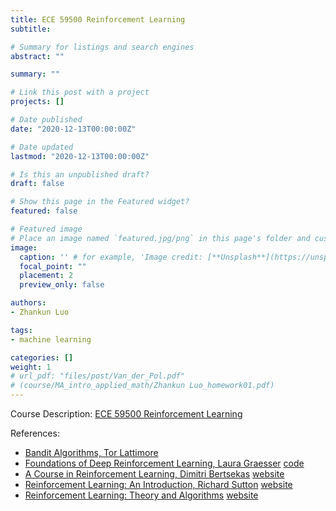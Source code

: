 ```yaml
---
title: ECE 59500 Reinforcement Learning
subtitle: 

# Summary for listings and search engines
abstract: ""

summary: ""

# Link this post with a project
projects: []

# Date published
date: "2020-12-13T00:00:00Z"

# Date updated
lastmod: "2020-12-13T00:00:00Z"

# Is this an unpublished draft?
draft: false

# Show this page in the Featured widget?
featured: false

# Featured image
# Place an image named `featured.jpg/png` in this page's folder and customize its options here.
image:
  caption: '' # for example, 'Image credit: [**Unsplash**](https://unsplash.com/photos/CpkOjOcXdUY)'
  focal_point: ""
  placement: 2
  preview_only: false

authors:
- Zhankun Luo

tags:
- machine learning

categories: []
weight: 1
# url_pdf: "files/post/Van_der_Pol.pdf"
# (course/MA_intro_applied_math/Zhankun Luo_homework01.pdf)
---
```

<!--more-->
Course Description: [ECE 59500 Reinforcement Learning](https://engineering.purdue.edu/ECE/Academics/Undergraduates/UGO/CourseInfo/courseInfo?courseid=829)


References:
* [Bandit Algorithms, Tor Lattimore](https://tor-lattimore.com/downloads/book/book.pdf)
* [Foundations of Deep Reinforcement Learning, Laura Graesser](https://slm-lab.gitbook.io/foundations-of-deep-rl/) [code](https://github.com/kengz/SLM-Lab)
* [A Course in Reinforcement Learning, Dimitri Bertsekas](https://web.mit.edu/dimitrib/www/RLCOURSECOMPLETE.pdf) [website](http://www.mit.edu/~dimitrib/RLbook.html)
* [Reinforcement Learning: An Introduction, Richard Sutton](http://incompleteideas.net/book/RLbook2020.pdf) [website](http://incompleteideas.net/book/the-book-2nd.html)
* [Reinforcement Learning: Theory and Algorithms](https://rltheorybook.github.io/rltheorybook_AJKS.pdf) [website](https://wensun.github.io/CS6789_fall_2021.html)
